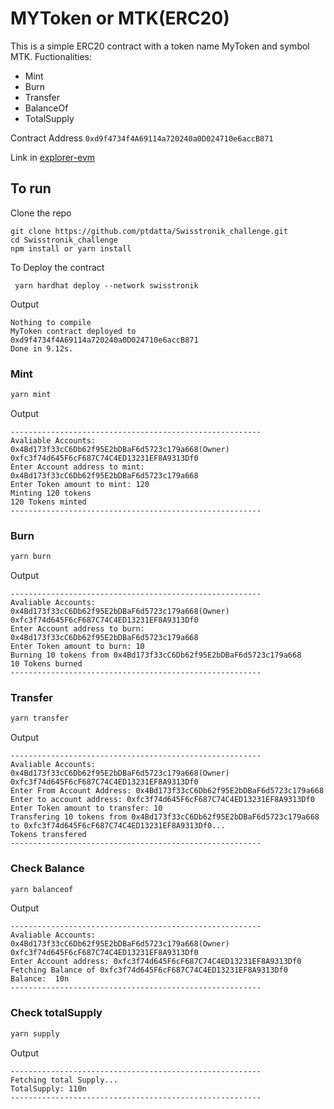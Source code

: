 # MYToken or MTK(ERC20)

This is a simple ERC20 contract with a token name MyToken and symbol MTK.
Fuctionalities:
 - Mint
 - Burn
 - Transfer
 - BalanceOf
 - TotalSupply

Contract Address `0xd9f4734f4A69114a720240a0D024710e6accB871`

Link in [explorer-evm](https://explorer-evm.testnet.swisstronik.com/address/0xd9f4734f4A69114a720240a0D024710e6accB871)

## To run

Clone the repo
```shell
git clone https://github.com/ptdatta/Swisstronik_challenge.git
cd Swisstronik_challenge
npm install or yarn install
```

To Deploy the contract
```shell
 yarn hardhat deploy --network swisstronik
```

Output
```dotnetcli
Nothing to compile
MyToken contract deployed to 0xd9f4734f4A69114a720240a0D024710e6accB871
Done in 9.12s.
``````

### Mint

```powershell
yarn mint
``````

Output
```dotnetcli
--------------------------------------------------------
Avaliable Accounts: 
0x4Bd173f33cC6Db62f95E2bDBaF6d5723c179a668(Owner) 
0xfc3f74d645F6cF687C74C4ED13231EF8A9313Df0
Enter Account address to mint: 0x4Bd173f33cC6Db62f95E2bDBaF6d5723c179a668
Enter Token amount to mint: 120
Minting 120 tokens
120 Tokens minted
--------------------------------------------------------
``````

### Burn

```powershell
yarn burn
``````

Output
```dotnetcli
--------------------------------------------------------
Avaliable Accounts: 
0x4Bd173f33cC6Db62f95E2bDBaF6d5723c179a668(Owner) 
0xfc3f74d645F6cF687C74C4ED13231EF8A9313Df0
Enter Account address to burn: 0x4Bd173f33cC6Db62f95E2bDBaF6d5723c179a668
Enter Token amount to burn: 10
Burning 10 tokens from 0x4Bd173f33cC6Db62f95E2bDBaF6d5723c179a668
10 Tokens burned
--------------------------------------------------------
``````

### Transfer

```powershell
yarn transfer
``````

Output
```dotnetcli
--------------------------------------------------------
Avaliable Accounts: 
0x4Bd173f33cC6Db62f95E2bDBaF6d5723c179a668(Owner) 
0xfc3f74d645F6cF687C74C4ED13231EF8A9313Df0
Enter From Account Address: 0x4Bd173f33cC6Db62f95E2bDBaF6d5723c179a668
Enter to account address: 0xfc3f74d645F6cF687C74C4ED13231EF8A9313Df0
Enter Token amount to transfer: 10
Transfering 10 tokens from 0x4Bd173f33cC6Db62f95E2bDBaF6d5723c179a668 to 0xfc3f74d645F6cF687C74C4ED13231EF8A9313Df0...
Tokens transfered
--------------------------------------------------------
``````

### Check Balance

```powershell
yarn balanceof
``````

Output
```dotnetcli
--------------------------------------------------------
Avaliable Accounts: 
0x4Bd173f33cC6Db62f95E2bDBaF6d5723c179a668(Owner) 
0xfc3f74d645F6cF687C74C4ED13231EF8A9313Df0
Enter Account address: 0xfc3f74d645F6cF687C74C4ED13231EF8A9313Df0
Fetching Balance of 0xfc3f74d645F6cF687C74C4ED13231EF8A9313Df0
Balance:  10n
--------------------------------------------------------
``````

### Check totalSupply

```powershell
yarn supply
``````

Output
```dotnetcli
--------------------------------------------------------
Fetching total Supply...
TotalSupply: 110n
--------------------------------------------------------
``````